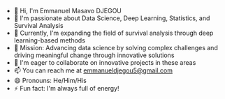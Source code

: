 - 👋 Hi, I'm Emmanuel Masavo DJEGOU
- 👀 I'm passionate about Data Science, Deep Learning, Statistics, and Survival Analysis
- 🌱 Currently, I'm expanding the field of survival analysis through deep learning-based methods
- 💼 Mission: Advancing data science by solving complex challenges and driving meaningful change through innovative solutions
- 💞️ I'm eager to collaborate on innovative projects in these areas
- 📫 You can reach me at emmanueldjegou5@gmail.com
- 😄 Pronouns: He/Him/His
- ⚡ Fun fact: I'm always full of energy!

<!---
EmmanuelMasavoDjegou/EmmanuelMasavoDjegou is a ✨ special ✨ repository because its `README.md` (this file) appears on your GitHub profile.
You can click the Preview link to take a look at your changes.
--->
